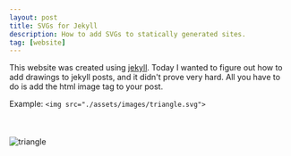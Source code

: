 ```yaml
---
layout: post
title: SVGs for Jekyll
description: How to add SVGs to statically generated sites.
tag: [website]
---
```


This website was created using [jekyll](https://jekyllrb.com/). Today I wanted to figure out how to add drawings to jekyll posts, and it didn't prove very hard. All you have to do is add the html image tag to your post.

Example: `<img src="./assets/images/triangle.svg">`
<br>
<br>
<br>
<br>
![triangle](/assets/images/triangle.svg)